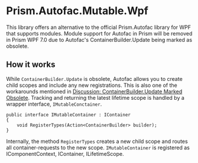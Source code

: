 # Prism.Autofac.Mutable.Wpf

This library offers an alternative to the official Prism.Autofac library for WPF that supports modules. Module support for Autofac in Prism will be removed in Prism WPF 7.0 due to Autofac's ContainerBuilder.Update being marked as obsolete.

## How it works

While `ContainerBuilder.Update` is obsolete, Autofac allows you to create child scopes and include any new registrations. This is also one of the workarounds mentioned in [Discussion: ContainerBuilder.Update Marked Obsolete](https://github.com/autofac/Autofac/issues/811). Tracking and returning the latest lifetime scope is handled by a wrapper interface, `IMutableConctainer`.
```
public interface IMutableContainer : IContainer
{
    void RegisterTypes(Action<ContainerBuilder> builder);
}
```
Internally, the method `RegisterTypes` creates a new child scope and routes all container-requests to the new scope. `IMutableContainer` is registered as IComponentContext, IContainer, ILifetimeScope.
